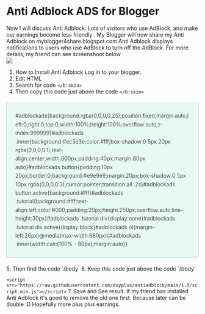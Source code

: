 # Anti Adblock ADS for Blogger
Now I will discuss Anti Adblock. Lots of visitors who use AdBlock, and make our earnings become less friendly . My Blogger will now share my Anti Adblock on myblogger4share.blogspot.com Anti Adblock displays notifications to users who use AdBlock to turn off the AdBlock. For more details, my friend can see screenshoot below
<br><img src="https://i.imgur.com/BdxfKmP.png">
1. How to Install Anti Adblock Log in to your blogger.
2. Edit HTML
3. Search for code `</b:skin>`
4. Then copy this code just above the code `</b:skin>`
<blockquote style="-webkit-text-stroke-width: 0px; background: rgb(232, 249, 244); border: 1px solid rgb(142, 227, 200); box-sizing: border-box; clear: right; color: #181818;font-style: normal; font-variant-caps: normal; font-variant-ligatures: normal; font-weight: 300; letter-spacing: normal; line-height: 1.6em; margin: 1.5em 0px; orphans: 2; padding: 1.6em; text-align: start; text-decoration-color: initial; text-decoration-style: initial; text-indent: 0px; text-transform: none; white-space: normal; widows: 2; word-spacing: 0px;">
#adblockads{background:rgba(0,0,0,0.25);position:fixed;margin:auto;left:0;right:0;top:0;width:100%;height:100%;overflow:auto;z-index:999999}#adblockads .inner{background:#ec3e3e;color:#fff;box-shadow:0 5px 20px rgba(0,0,0,0.1);text-align:center;width:600px;padding:40px;margin:80px auto}#adblockads button{padding:10px 20px;border:0;background:#e9e9e9;margin:20px;box-shadow:0 5px 10px rgba(0,0,0,0.3);cursor:pointer;transition:all .2s}#adblockads button.active{background:#fff}#adblockads .tutorial{background:#fff;text-align:left;color:#000;padding:20px;height:250px;overflow:auto;line-height:30px}#adblockads .tutorial div{display:none}#adblockads .tutorial div.active{display:block}#adblockads ol{margin-left:20px}@media(max-width:680px){#adblockads .inner{width:calc(100% - 80px);margin:auto}}
</blockquote>
5. Then find the code `/body`
6. Keep this code just above the code `/body`

`<script src="https://raw.githubusercontent.com/duyplus/antiadblock/main/1.0/script.min.js"></script>`
7. Save and See result. If my friend has installed Anti Adblock it's good to remove the old one first. Because later can be double :D Hopefully more plus plus earnings.
